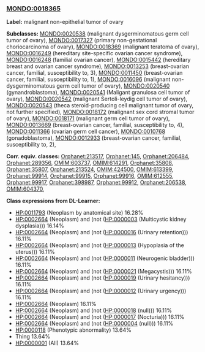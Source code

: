 
### [MONDO:0018365](http://purl.obolibrary.org/obo/MONDO_0018365)
**Label:** malignant non-epithelial tumor of ovary

**Subclasses:** [MONDO:0020538](http://purl.obolibrary.org/obo/MONDO_0020538) (malignant dysgerminomatous germ cell tumor of ovary), [MONDO:0017327](http://purl.obolibrary.org/obo/MONDO_0017327) (primary non-gestational choriocarcinoma of ovary), [MONDO:0018369](http://purl.obolibrary.org/obo/MONDO_0018369) (malignant teratoma of ovary), [MONDO:0016249](http://purl.obolibrary.org/obo/MONDO_0016249) (hereditary site-specific ovarian cancer syndrome), [MONDO:0016248](http://purl.obolibrary.org/obo/MONDO_0016248) (familial ovarian cancer), [MONDO:0015442](http://purl.obolibrary.org/obo/MONDO_0015442) (hereditary breast and ovarian cancer syndrome), [MONDO:0013253](http://purl.obolibrary.org/obo/MONDO_0013253) (breast-ovarian cancer, familial, susceptibility to, 3), [MONDO:0011450](http://purl.obolibrary.org/obo/MONDO_0011450) (breast-ovarian cancer, familial, susceptibility to, 1), [MONDO:0016096](http://purl.obolibrary.org/obo/MONDO_0016096) (malignant non-dysgerminomatous germ cell tumor of ovary), [MONDO:0020540](http://purl.obolibrary.org/obo/MONDO_0020540) (gynandroblastoma), [MONDO:0020541](http://purl.obolibrary.org/obo/MONDO_0020541) (Maligant granulosa cell tumor of ovary), [MONDO:0020542](http://purl.obolibrary.org/obo/MONDO_0020542) (malignant Sertoli-leydig cell tumor of ovary), [MONDO:0020543](http://purl.obolibrary.org/obo/MONDO_0020543) (theca steroid-producing cell malignant tumor of ovary, not further specified), [MONDO:0018172](http://purl.obolibrary.org/obo/MONDO_0018172) (malignant sex cord stromal tumor of ovary), [MONDO:0018171](http://purl.obolibrary.org/obo/MONDO_0018171) (malignant germ cell tumor of ovary), [MONDO:0013669](http://purl.obolibrary.org/obo/MONDO_0013669) (breast-ovarian cancer, familial, susceptibility to, 4), [MONDO:0011366](http://purl.obolibrary.org/obo/MONDO_0011366) (ovarian germ cell cancer), [MONDO:0010768](http://purl.obolibrary.org/obo/MONDO_0010768) (gonadoblastoma), [MONDO:0012933](http://purl.obolibrary.org/obo/MONDO_0012933) (breast-ovarian cancer, familial, susceptibility to, 2), 

**Corr. equiv. classes:** [Orphanet:213517](http://www.orpha.net/ORDO/Orphanet_213517), [Orphanet:145](http://www.orpha.net/ORDO/Orphanet_145), [Orphanet:206484](http://www.orpha.net/ORDO/Orphanet_206484), [Orphanet:289356](http://www.orpha.net/ORDO/Orphanet_289356), [OMIM:603737](http://purl.obolibrary.org/obo/OMIM_603737), [OMIM:614291](http://purl.obolibrary.org/obo/OMIM_614291), [Orphanet:35808](http://www.orpha.net/ORDO/Orphanet_35808), [Orphanet:35807](http://www.orpha.net/ORDO/Orphanet_35807), [Orphanet:213524](http://www.orpha.net/ORDO/Orphanet_213524), [OMIM:424500](http://purl.obolibrary.org/obo/OMIM_424500), [OMIM:613399](http://purl.obolibrary.org/obo/OMIM_613399), [Orphanet:99914](http://www.orpha.net/ORDO/Orphanet_99914), [Orphanet:99915](http://www.orpha.net/ORDO/Orphanet_99915), [Orphanet:99916](http://www.orpha.net/ORDO/Orphanet_99916), [OMIM:612555](http://purl.obolibrary.org/obo/OMIM_612555), [Orphanet:99917](http://www.orpha.net/ORDO/Orphanet_99917), [Orphanet:398987](http://www.orpha.net/ORDO/Orphanet_398987), [Orphanet:99912](http://www.orpha.net/ORDO/Orphanet_99912), [Orphanet:206538](http://www.orpha.net/ORDO/Orphanet_206538), [OMIM:604370](http://purl.obolibrary.org/obo/OMIM_604370), 

**Class expressions from DL-Learner:**

- [HP:0011793](http://purl.obolibrary.org/obo/HP_0011793) (Neoplasm by anatomical site) 16.28%
- [HP:0002664](http://purl.obolibrary.org/obo/HP_0002664) (Neoplasm) and (not ([HP:0000003](http://purl.obolibrary.org/obo/HP_0000003) (Multicystic kidney dysplasia))) 16.14%
- [HP:0002664](http://purl.obolibrary.org/obo/HP_0002664) (Neoplasm) and (not ([HP:0000016](http://purl.obolibrary.org/obo/HP_0000016) (Urinary retention))) 16.11%
- [HP:0002664](http://purl.obolibrary.org/obo/HP_0002664) (Neoplasm) and (not ([HP:0000013](http://purl.obolibrary.org/obo/HP_0000013) (Hypoplasia of the uterus))) 16.11%
- [HP:0002664](http://purl.obolibrary.org/obo/HP_0002664) (Neoplasm) and (not ([HP:0000011](http://purl.obolibrary.org/obo/HP_0000011) (Neurogenic bladder))) 16.11%
- [HP:0002664](http://purl.obolibrary.org/obo/HP_0002664) (Neoplasm) and (not ([HP:0000021](http://purl.obolibrary.org/obo/HP_0000021) (Megacystis))) 16.11%
- [HP:0002664](http://purl.obolibrary.org/obo/HP_0002664) (Neoplasm) and (not ([HP:0000019](http://purl.obolibrary.org/obo/HP_0000019) (Urinary hesitancy))) 16.11%
- [HP:0002664](http://purl.obolibrary.org/obo/HP_0002664) (Neoplasm) and (not ([HP:0000012](http://purl.obolibrary.org/obo/HP_0000012) (Urinary urgency))) 16.11%
- [HP:0002664](http://purl.obolibrary.org/obo/HP_0002664) (Neoplasm) 16.11%
- [HP:0002664](http://purl.obolibrary.org/obo/HP_0002664) (Neoplasm) and (not ([HP:0000018](http://purl.obolibrary.org/obo/HP_0000018) (null))) 16.11%
- [HP:0002664](http://purl.obolibrary.org/obo/HP_0002664) (Neoplasm) and (not ([HP:0000017](http://purl.obolibrary.org/obo/HP_0000017) (Nocturia))) 16.11%
- [HP:0002664](http://purl.obolibrary.org/obo/HP_0002664) (Neoplasm) and (not ([HP:0000004](http://purl.obolibrary.org/obo/HP_0000004) (null))) 16.11%
- [HP:0000118](http://purl.obolibrary.org/obo/HP_0000118) (Phenotypic abnormality) 13.64%
- Thing 13.64%
- [HP:0000001](http://purl.obolibrary.org/obo/HP_0000001) (All) 13.64%


